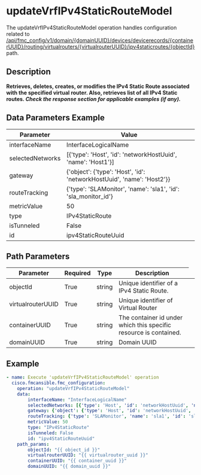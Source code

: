 # updateVrfIPv4StaticRouteModel

The updateVrfIPv4StaticRouteModel operation handles configuration related to [/api/fmc_config/v1/domain/{domainUUID}/devices/devicerecords/{containerUUID}/routing/virtualrouters/{virtualrouterUUID}/ipv4staticroutes/{objectId}](/paths//api/fmc_config/v1/domain/{domain_uuid}/devices/devicerecords/{container_uuid}/routing/virtualrouters/{virtualrouter_uuid}/ipv4staticroutes/{object_id}.md) path.&nbsp;
## Description
**Retrieves, deletes, creates, or modifies the IPv4 Static Route associated with the specified virtual router. Also, retrieves list of all IPv4 Static routes. _Check the response section for applicable examples (if any)._**

## Data Parameters Example
| Parameter | Value |
| --------- | -------- |
| interfaceName | InterfaceLogicalName |
| selectedNetworks | [{'type': 'Host', 'id': 'networkHostUuid', 'name': 'Host1'}] |
| gateway | {'object': {'type': 'Host', 'id': 'networkHostUuid', 'name': 'Host2'}} |
| routeTracking | {'type': 'SLAMonitor', 'name': 'sla1', 'id': 'sla_monitor_id'} |
| metricValue | 50 |
| type | IPv4StaticRoute |
| isTunneled | False |
| id | ipv4StaticRouteUuid |

## Path Parameters
| Parameter | Required | Type | Description |
| --------- | -------- | ---- | ----------- |
| objectId | True | string <td colspan=3> Unique identifier of a IPv4 Static Route. |
| virtualrouterUUID | True | string <td colspan=3> Unique identifier of Virtual Router |
| containerUUID | True | string <td colspan=3> The container id under which this specific resource is contained. |
| domainUUID | True | string <td colspan=3> Domain UUID |

## Example
```yaml
- name: Execute 'updateVrfIPv4StaticRouteModel' operation
  cisco.fmcansible.fmc_configuration:
    operation: "updateVrfIPv4StaticRouteModel"
    data:
        interfaceName: "InterfaceLogicalName"
        selectedNetworks: [{'type': 'Host', 'id': 'networkHostUuid', 'name': 'Host1'}]
        gateway: {'object': {'type': 'Host', 'id': 'networkHostUuid', 'name': 'Host2'}}
        routeTracking: {'type': 'SLAMonitor', 'name': 'sla1', 'id': 'sla_monitor_id'}
        metricValue: 50
        type: "IPv4StaticRoute"
        isTunneled: False
        id: "ipv4StaticRouteUuid"
    path_params:
        objectId: "{{ object_id }}"
        virtualrouterUUID: "{{ virtualrouter_uuid }}"
        containerUUID: "{{ container_uuid }}"
        domainUUID: "{{ domain_uuid }}"

```